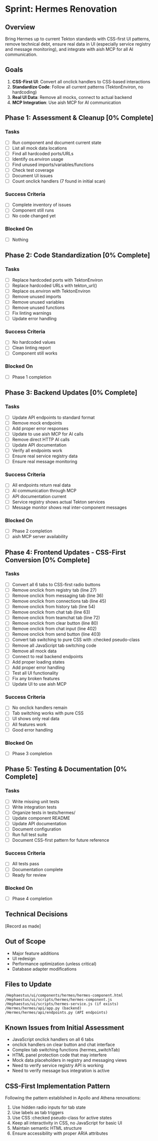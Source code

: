 # Sprint: Hermes Renovation

## Overview
Bring Hermes up to current Tekton standards with CSS-first UI patterns, remove technical debt, ensure real data in UI (especially service registry and message monitoring), and integrate with aish MCP for all AI communication.

## Goals
1. **CSS-First UI**: Convert all onclick handlers to CSS-based interactions
2. **Standardize Code**: Follow all current patterns (TektonEnviron, no hardcoding)
3. **Real UI Data**: Remove all mocks, connect to actual backend
4. **MCP Integration**: Use aish MCP for AI communication

## Phase 1: Assessment & Cleanup [0% Complete]

### Tasks
- [ ] Run component and document current state
- [ ] List all mock data locations
- [ ] Find all hardcoded ports/URLs
- [ ] Identify os.environ usage
- [ ] Find unused imports/variables/functions
- [ ] Check test coverage
- [ ] Document UI issues
- [ ] Count onclick handlers (7 found in initial scan)

### Success Criteria
- [ ] Complete inventory of issues
- [ ] Component still runs
- [ ] No code changed yet

### Blocked On
- [ ] Nothing

## Phase 2: Code Standardization [0% Complete]

### Tasks
- [ ] Replace hardcoded ports with TektonEnviron
- [ ] Replace hardcoded URLs with tekton_url()
- [ ] Replace os.environ with TektonEnviron
- [ ] Remove unused imports
- [ ] Remove unused variables  
- [ ] Remove unused functions
- [ ] Fix linting warnings
- [ ] Update error handling

### Success Criteria
- [ ] No hardcoded values
- [ ] Clean linting report
- [ ] Component still works

### Blocked On
- [ ] Phase 1 completion

## Phase 3: Backend Updates [0% Complete]

### Tasks
- [ ] Update API endpoints to standard format
- [ ] Remove mock endpoints
- [ ] Add proper error responses
- [ ] Update to use aish MCP for AI calls
- [ ] Remove direct HTTP AI calls
- [ ] Update API documentation
- [ ] Verify all endpoints work
- [ ] Ensure real service registry data
- [ ] Ensure real message monitoring

### Success Criteria
- [ ] All endpoints return real data
- [ ] AI communication through MCP
- [ ] API documentation current
- [ ] Service registry shows actual Tekton services
- [ ] Message monitor shows real inter-component messages

### Blocked On
- [ ] Phase 2 completion
- [ ] aish MCP server availability

## Phase 4: Frontend Updates - CSS-First Conversion [0% Complete]

### Tasks
- [ ] Convert all 6 tabs to CSS-first radio buttons
- [ ] Remove onclick from registry tab (line 27)
- [ ] Remove onclick from messaging tab (line 36)
- [ ] Remove onclick from connections tab (line 45)
- [ ] Remove onclick from history tab (line 54)
- [ ] Remove onclick from chat tab (line 63)
- [ ] Remove onclick from teamchat tab (line 72)
- [ ] Remove onclick from clear button (line 80)
- [ ] Remove onclick from chat input (line 402)
- [ ] Remove onclick from send button (line 403)
- [ ] Convert tab switching to pure CSS with :checked pseudo-class
- [ ] Remove all JavaScript tab switching code
- [ ] Remove all mock data
- [ ] Connect to real backend endpoints
- [ ] Add proper loading states
- [ ] Add proper error handling
- [ ] Test all UI functionality
- [ ] Fix any broken features
- [ ] Update UI to use aish MCP

### Success Criteria
- [ ] No onclick handlers remain
- [ ] Tab switching works with pure CSS
- [ ] UI shows only real data
- [ ] All features work
- [ ] Good error handling

### Blocked On
- [ ] Phase 3 completion

## Phase 5: Testing & Documentation [0% Complete]

### Tasks
- [ ] Write missing unit tests
- [ ] Write integration tests
- [ ] Organize tests in tests/hermes/
- [ ] Update component README
- [ ] Update API documentation
- [ ] Document configuration
- [ ] Run full test suite
- [ ] Document CSS-first pattern for future reference

### Success Criteria
- [ ] All tests pass
- [ ] Documentation complete
- [ ] Ready for review

### Blocked On
- [ ] Phase 4 completion

## Technical Decisions
[Record as made]

## Out of Scope
- Major feature additions
- UI redesign
- Performance optimization (unless critical)
- Database adapter modifications

## Files to Update
```
/Hephaestus/ui/components/hermes/hermes-component.html
/Hephaestus/ui/scripts/hermes/hermes-component.js
/Hephaestus/ui/scripts/hermes-service.js (if exists)
/Hermes/hermes/api/app.py (backend)
/Hermes/hermes/api/endpoints.py (API endpoints)
```

## Known Issues from Initial Assessment
- JavaScript onclick handlers on all 6 tabs
- onclick handlers on clear button and chat interface
- Complex tab switching functions (hermes_switchTab)
- HTML panel protection code that may interfere
- Mock data placeholders in registry and messaging views
- Need to verify service registry API is working
- Need to verify message bus integration is active

## CSS-First Implementation Pattern
Following the pattern established in Apollo and Athena renovations:
1. Use hidden radio inputs for tab state
2. Use labels as tab triggers
3. Use CSS :checked pseudo-class for active states
4. Keep all interactivity in CSS, no JavaScript for basic UI
5. Maintain semantic HTML structure
6. Ensure accessibility with proper ARIA attributes